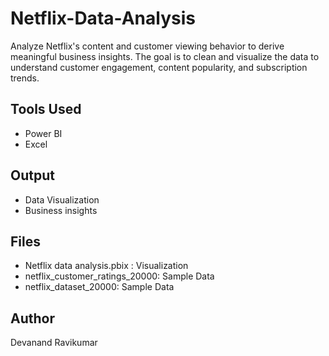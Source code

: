 # Netflix-Data-Analysis
Analyze Netflix's content and customer viewing behavior to derive meaningful business insights. The goal is to clean and visualize the data to understand customer engagement, content popularity, and subscription trends.

## Tools Used
- Power BI
- Excel

## Output
- Data Visualization
- Business insights

## Files
- Netflix data analysis.pbix : Visualization
- netflix_customer_ratings_20000: Sample Data
- netflix_dataset_20000: Sample Data

## Author
Devanand Ravikumar
